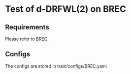 # Test of d-DRFWL(2) on BREC

## Requirements

Please refer to [BREC](https://github.com/GraphPKU/BREC).

## Configs

The configs are stored in train/configs/BREC.yaml
